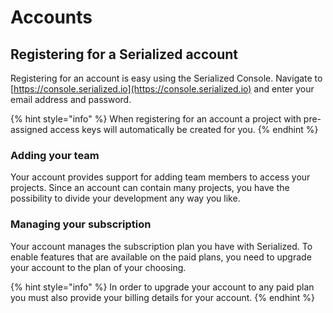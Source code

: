 # Accounts

## Registering for a Serialized account

Registering for an account is easy using the Serialized Console. Navigate to [https://console.serialized.io](https://console.serialized.io) and enter your email address and password.

{% hint style="info" %}
When registering for an account a project with pre-assigned access keys will automatically be created for you.
{% endhint %}

### Adding your team

Your account provides support for adding team members to access your projects. Since an account can contain many projects, you have the possibility to divide your development any way you like.

### Managing your subscription

Your account manages the subscription plan you have with Serialized. To enable features that are available on the paid plans, you need to upgrade your account to the plan of your choosing.

{% hint style="info" %}
In order to upgrade your account to any paid plan you must also provide your billing details for your account.
{% endhint %}

